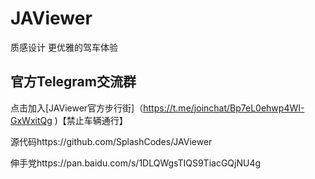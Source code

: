 # JAViewer
质感设计 更优雅的驾车体验
## 官方Telegram交流群
点击加入[JAViewer官方步行街]（https://t.me/joinchat/Bp7eL0ehwp4WI-GxWxitQg )【禁止车辆通行】



源代码https://github.com/SplashCodes/JAViewer

伸手党https://pan.baidu.com/s/1DLQWgsTIQS9TiacGQjNU4g

